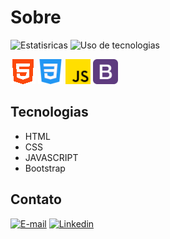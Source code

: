 # Sobre
<!-- Me chamo Luiz Gustavo e sou desenvolvedor web, a cada dia estou aperfeiçoando cada vez mais minhas abilidades --> 


![Estatisricas](https://github-readme-stats.vercel.app/api?username=luizgustavo101&theme=dark&locale=pt-br&hide_title=true)
![Uso de tecnologias](https://github-readme-stats.vercel.app/api/top-langs/?username=luizgustavo101&theme=dark&locale=pt-br&hide_title=true)

<img src="img/html.png"> <img src="img/css.png"> <img src="img/js.png"> <img src="img/bootstrap.png">

## Tecnologias
- HTML
- CSS
- JAVASCRIPT
- Bootstrap

## Contato
  
<a href="luiz.zxc.121@gmail.com">![E-mail](https://img.shields.io/badge/Gmail-D14836?style=for-the-badge&logo=gmail&logoColor=white)</a>
<a href="luiz.zxc.121@gmail.com">![Linkedin](https://img.shields.io/badge/linkedin-%23039BE5.svg?&style=for-the-badge&logo=linkedin&logoColor=white)</a>



